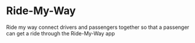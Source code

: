 # Ride-My-Way
Ride my way connect drivers and passengers together so that a passenger can get a ride through the Ride-My-Way app

